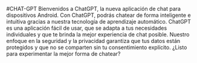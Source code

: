 #CHAT-GPT 
Bienvenidos a ChatGPT, la nueva aplicación de chat para dispositivos Android. Con ChatGPT, podrás chatear de forma inteligente e intuitiva gracias a nuestra tecnología de aprendizaje automático. ChatGPT es una aplicación fácil de usar, que se adapta a tus necesidades individuales y que te brinda la mejor experiencia de chat posible. Nuestro enfoque en la seguridad y la privacidad garantiza que tus datos están protegidos y que no se comparten sin tu consentimiento explícito. ¿Listo para experimentar la mejor forma de chatear?

